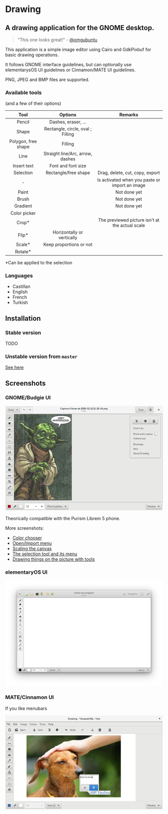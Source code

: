 # Drawing

## A drawing application for the GNOME desktop.

>"This one looks great!" - [@omgubuntu](https://twitter.com/omgubuntu/status/1085923553525010433)

This application is a simple image editor using Cairo and GdkPixbuf for basic drawing operations.

It follows GNOME interface guidelines, but can optionally use elementarysOS UI guidelines or Cinnamon/MATE UI guidelines.

PNG, JPEG and BMP files are supported.

### Available tools

(and a few of their options)

| Tool      | Options   | Remarks   |
|:---------:|:---------:|:---------:|
|Pencil     |Dashes, eraser, ...|   |
|Shape      |Rectangle, circle, oval ; Filling
|Polygon, free shape |Filling|      |
|Line       |Straight line/Arc, arrow, dashes
|Insert text|Font and font size|    |
|Selection  |Rectangle/free shape|Drag, delete, cut, copy, export
|-          |           |Is activated when you paste or import an image
|Paint      |           |Not done yet
|Brush      |           |Not done yet
|Gradient   |           |Not done yet
|Color picker|          |           |
|Crop*      |           |The previewed picture isn't at the actual scale
|Flip*      |Horizontally or vertically
|Scale*     |Keep proportions or not
|Rotate*    |           |           |

\*Can be applied to the selection

### Languages

- Castillan
- English
- French
- Turkish

## Installation

### Stable version

TODO

### Unstable version from `master`

[See here](./INSTALL_FROM_SOURCE.md)

## Screenshots

### GNOME/Budgie UI

![GNOME/Budgie UI](./data/screenshots/gnome_screenshot_menu.png)

Theorically compatible with the Purism Librem 5 phone.

<!-- TODO -->

More screenshots:

- [Color chooser](./data/screenshots/gnome_screenshot_colors.png)
- [Open/Import menu](./data/screenshots/gnome_screenshot_open.png)
- [Scaling the canvas](./data/screenshots/gnome_screenshot_scale.png)
- [The selection tool and its menu](./data/screenshots/gnome_screenshot_selection.png)
- [Drawing things on the picture with tools](./data/screenshots/gnome_screenshot_tools.png)

### elementaryOS UI

![elementaryOS UI](./data/screenshots/elementary_screenshot.png)

### MATE/Cinnamon UI

If you like menubars

![MATE/Cinnamon UI](./data/screenshots/mate_screenshot_text.png)
